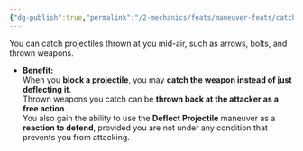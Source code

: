 ```yaml
---
{"dg-publish":true,"permalink":"/2-mechanics/feats/maneuver-feats/catch-projectiles/","noteIcon":""}
---
```


You can catch projectiles thrown at you mid-air, such as arrows, bolts, and thrown weapons.

- **Benefit:**  
    When you **block a projectile**, you may **catch the weapon instead of just deflecting it**.  
    Thrown weapons you catch can be **thrown back at the attacker as a free action**.  
    You also gain the ability to use the **Deflect Projectile** maneuver as a **reaction to defend**, provided you are not under any condition that prevents you from attacking.